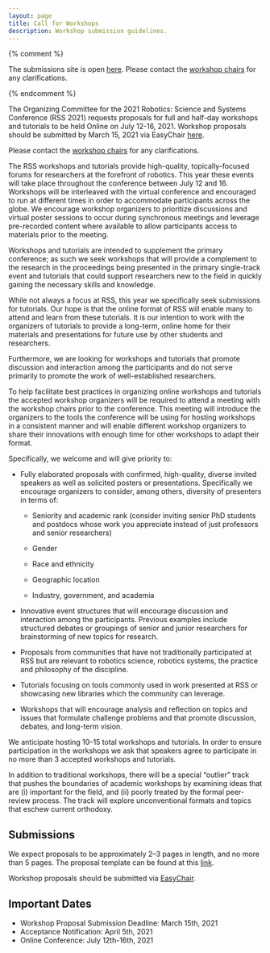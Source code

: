 ```yaml
---
layout: page
title: Call for Workshops
description: Workshop submission guidelines.
---
```

{% comment %}
<p class="message">
The submissions site is open <a href="https://easychair.org/conferences/?conf=rssw17">here</a>.
Please contact the <a href="{{site.baseurl}}/committees/organizers/">workshop chairs</a> for any clarifications.
</p>
{% endcomment %}

The Organizing Committee for the 2021 Robotics: Science and Systems Conference
(RSS 2021) requests proposals for full and half-day workshops and tutorials to
be held Online on July 12-16, 2021. Workshop proposals should be submitted by
March 15, 2021 via EasyChair <a href="https://easychair.org/my/conference?conf=rss2021workshopsandt">here</a>.

Please contact the <a href="{{site.baseurl}}/committees/organizers/">workshop chairs</a> for any clarifications.

The RSS workshops and tutorials provide high-quality, topically-focused forums for researchers at the forefront of robotics. This year these events will take place throughout the conference between July 12 and 16. Workshops will be interleaved with the virtual conference and encouraged to run at different times in order to accommodate participants across the globe. We encourage workshop organizers to prioritize discussions and virtual poster sessions to occur during synchronous meetings and leverage pre-recorded content where available to allow participants access to materials prior to the meeting.

Workshops and tutorials are intended to supplement the primary conference; as such we seek workshops that will provide a complement to the research in the proceedings being presented in the primary single-track event and tutorials that could support researchers new to the field in quickly gaining the necessary skills and knowledge.

While not always a focus at RSS, this year we specifically seek submissions for tutorials. Our hope is that the online format of RSS will enable many to attend and learn from these tutorials. It is our intention to work with the organizers of tutorials to provide a long-term, online home for their materials and presentations for future use by other students and researchers.

Furthermore, we are looking for workshops and tutorials that promote discussion and interaction among the participants and do not serve primarily to promote the work of well-established researchers.

To help facilitate best practices in organizing online workshops and tutorials the accepted workshop organizers will be required to attend a meeting with the workshop chairs prior to the conference. This meeting will introduce the organizers to the tools the conference will be using for hosting workshops in a consistent manner and will enable different workshop organizers to share their innovations with enough time for other workshops to adapt their format.

Specifically, we welcome and will give priority to:

* Fully elaborated proposals with confirmed, high-quality, diverse invited speakers as well as solicited posters or presentations. Specifically we encourage organizers to consider, among others, diversity of presenters in terms of:

    - Seniority and academic rank (consider inviting senior PhD students and postdocs whose work you appreciate instead of just professors and senior researchers)

    - Gender

    - Race and ethnicity

    - Geographic location

    - Industry, government, and academia

* Innovative event structures that will encourage discussion and interaction among the participants. Previous examples include structured debates or groupings of senior and junior researchers for brainstorming of new topics for research.

* Proposals from communities that have not traditionally participated at RSS but are relevant to robotics science, robotics systems, the practice and philosophy of the discipline.

* Tutorials focusing on tools commonly used in work presented at RSS or showcasing new libraries which the community can leverage.

* Workshops that will encourage analysis and reflection on topics and issues that formulate challenge problems and that promote discussion, debates, and long-term vision.

We anticipate hosting 10–15 total workshops and tutorials. In order to ensure participation in the workshops we ask that speakers agree to participate in no more than 3 accepted workshops and tutorials.

In addition to traditional workshops, there will be a special “outlier” track that pushes the boundaries of academic workshops by examining ideas that are (i) important for the field, and (ii) poorly treated by the formal peer-review process. The track will explore unconventional formats and topics that eschew current orthodoxy.

## Submissions

We expect proposals to be approximately 2–3 pages in length, and no more than 5 pages. The proposal template can be found at this <a href="https://docs.google.com/document/d/1xNd22FTwCIrnkj5nEK1gOi7szJqx70pB9v-NPRVZ6tQ/edit?usp=sharing">link</a>.

Workshop proposals should be submitted via <a href="https://easychair.org/my/conference?conf=rss2021workshopsandt">EasyChair</a>.

## Important Dates

*  Workshop Proposal Submission Deadline: March 15th, 2021
*  Acceptance Notification: April 5th, 2021
*  Online Conference: July 12th-16th, 2021

